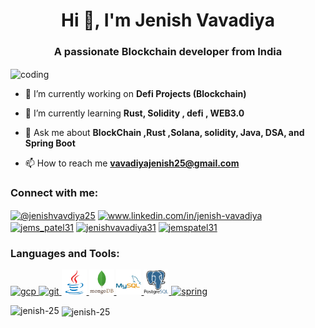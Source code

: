 <h1 align="center">Hi 👋, I'm Jenish Vavadiya</h1>
<h3 align="center">A passionate Blockchain developer from India</h3>
<img  align="center" width=1000 height=500 alt="coding" src="https://user-images.githubusercontent.com/74038190/212749447-bfb7e725-6987-49d9-ae85-2015e3e7cc41.gif">

- 🔭 I’m currently working on **Defi Projects (Blockchain)**

- 🌱 I’m currently learning  **Rust, Solidity , defi , WEB3.0**

- 💬 Ask me about **BlockChain ,Rust ,Solana, solidity, Java, DSA, and Spring Boot**

- 📫 How to reach me **vavadiyajenish25@gmail.com**

<h3 align="left">Connect with me:</h3>
<p align="left">
<a href="https://twitter.com/@jenishvavdiya25" target="blank"><img align="center" src="https://raw.githubusercontent.com/rahuldkjain/github-profile-readme-generator/master/src/images/icons/Social/twitter.svg" alt="@jenishvavdiya25" height="30" width="40" /></a>
<a href="https://linkedin.com/in/jenish-vavadiya" target="blank"><img align="center" src="https://raw.githubusercontent.com/rahuldkjain/github-profile-readme-generator/master/src/images/icons/Social/linked-in-alt.svg" alt="www.linkedin.com/in/jenish-vavadiya" height="30" width="40" /></a>
<a href="https://instagram.com/jems_patel31" target="blank"><img align="center" src="https://raw.githubusercontent.com/rahuldkjain/github-profile-readme-generator/master/src/images/icons/Social/instagram.svg" alt="jems_patel31" height="30" width="40" /></a>
<a href="https://www.hackerrank.com/jenishvavadiya31" target="blank"><img align="center" src="https://raw.githubusercontent.com/rahuldkjain/github-profile-readme-generator/master/src/images/icons/Social/hackerrank.svg" alt="jenishvavadiya31" height="30" width="40" /></a>
<a href="https://www.leetcode.com/jemspatel31" target="blank"><img align="center" src="https://raw.githubusercontent.com/rahuldkjain/github-profile-readme-generator/master/src/images/icons/Social/leet-code.svg" alt="jemspatel31" height="30" width="40" /></a>
</p>

<h3 align="left">Languages and Tools:</h3>
<p align="left"> <a href="https://cloud.google.com" target="_blank" rel="noreferrer"> <img src="https://www.vectorlogo.zone/logos/google_cloud/google_cloud-icon.svg" alt="gcp" width="40" height="40"/> </a> <a href="https://git-scm.com/" target="_blank" rel="noreferrer"> <img src="https://www.vectorlogo.zone/logos/git-scm/git-scm-icon.svg" alt="git" width="40" height="40"/> </a> <a href="https://www.java.com" target="_blank" rel="noreferrer"> <img src="https://raw.githubusercontent.com/devicons/devicon/master/icons/java/java-original.svg" alt="java" width="40" height="40"/> </a> <a href="https://www.mongodb.com/" target="_blank" rel="noreferrer"> <img src="https://raw.githubusercontent.com/devicons/devicon/master/icons/mongodb/mongodb-original-wordmark.svg" alt="mongodb" width="40" height="40"/> </a> <a href="https://www.mysql.com/" target="_blank" rel="noreferrer"> <img src="https://raw.githubusercontent.com/devicons/devicon/master/icons/mysql/mysql-original-wordmark.svg" alt="mysql" width="40" height="40"/> </a> <a href="https://www.postgresql.org" target="_blank" rel="noreferrer"> <img src="https://raw.githubusercontent.com/devicons/devicon/master/icons/postgresql/postgresql-original-wordmark.svg" alt="postgresql" width="40" height="40"/> </a> <a href="https://spring.io/" target="_blank" rel="noreferrer"> <img src="https://www.vectorlogo.zone/logos/springio/springio-icon.svg" alt="spring" width="40" height="40"/> </a> </p>

<p><img align="left" src="https://github-readme-stats.vercel.app/api/top-langs?username=jenish-25&show_icons=true&locale=en&layout=compact" alt="jenish-25" /></p>

<p>&nbsp;<img align="center" src="https://github-readme-stats.vercel.app/api?username=jenish-25&show_icons=true&locale=en" alt="jenish-25" /></p>
